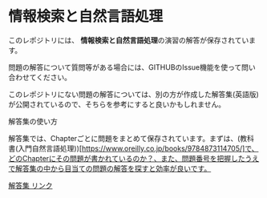 # 情報検索と自然言語処理

このレポジトリには、 **情報検索と自然言語処理**の演習の解答が保存されています。

問題の解答について質問等がある場合には、GITHUBのIssue機能を使って問い合わせてください。

このレポジトリにない問題の解答については、別の方が作成した解答集(英語版)が公開されているので、そちらを参考にすると良いかもしれません。

解答集の使い方

解答集では、Chapterごとに問題をまとめて保存されています。まずは、(教科書(入門自然言語処理))[https://www.oreilly.co.jp/books/9784873114705/]で、どのChapterにその問題が書かれているのか？、また、問題番号を把握したうえで解答集の中から目当ての問題の解答を探すと効率が良いです。

[解答集 リンク](https://github.com/Sturzgefahr/Natural-Language-Processing-with-Python-Analyzing-Text-with-the-Natural-Language-Toolkit)
